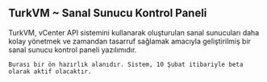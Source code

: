 ## TurkVM ~ Sanal Sunucu Kontrol Paneli
TurkVM, vCenter API sistemini kullanarak oluşturulan sanal sunucuları daha kolay yönetmek ve zamandan tasarruf sağlamak amacıyla geliştirilmiş bir sanal sunucu kontrol paneli yazılımıdır.
```text
Burası bir ön hazırlık alanıdır. Sistem, 10 Şubat itibariyle beta olarak aktif olacaktır.
```
